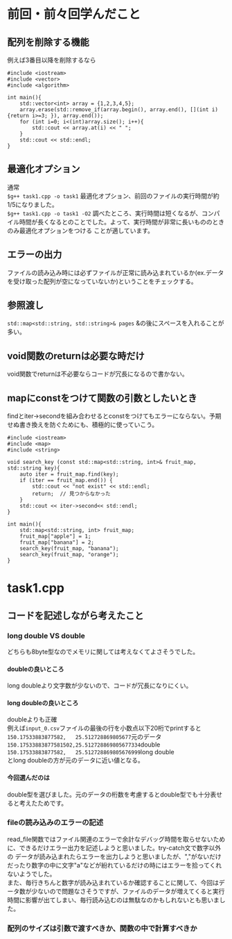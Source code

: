 # 前回・前々回学んだこと  
## 配列を削除する機能  
例えば3番目以降を削除するなら  
```
#include <iostream>
#include <vector>
#include <algorithm>

int main(){
	std::vector<int> array = {1,2,3,4,5};
	array.erase(std::remove_if(array.begin(), array.end(), [](int i) {return i>=3; }), array.end());
	for (int i=0; i<(int)array.size(); i++){
		std::cout << array.at(i) << " ";
	}
	std::cout << std::endl;
}
```
##  最適化オプション  
通常  
```$g++ task1.cpp -o task1```
最適化オプション、前回のファイルの実行時間が約1/5になりました。  
```$g++ task1.cpp -o task1 -O2```
調べたところ、実行時間は短くなるが、コンパイル時間が長くなるとのことでした。よって、実行時間が非常に長いもののときのみ最適化オプションをつける
ことが適しています。  
## エラーの出力  
ファイルの読み込み時には必ずファイルが正常に読み込まれているか(ex.データを受け取った配列が空になっていないか)ということをチェックする。  
## 参照渡し  
```std::map<std::string, std::string>& pages```
&の後にスペースを入れることが多い。  
## void関数のreturnは必要な時だけ  
void関数でreturnは不必要ならコードが冗長になるので書かない。
## mapにconstをつけて関数の引数としたいとき  
findとiter->secondを組み合わせるとconstをつけてもエラーにならない。予期せぬ書き換えを防ぐためにも、積極的に使っていこう。
```
#include <iostream>
#include <map>
#include <string>

void search_key (const std::map<std::string, int>& fruit_map, std::string key){
	auto iter = fruit_map.find(key);
	if (iter == fruit_map.end()) {
		std::cout << "not exist" << std::endl;
  		return;  // 見つからなかった
	}
	std::cout << iter->second<< std::endl;
}

int main(){
	std::map<std::string, int> fruit_map;
	fruit_map["apple"] = 1;
	fruit_map["banana"] = 2;
	search_key(fruit_map, "banana");
	search_key(fruit_map, "orange");
}
```
# task1.cpp  
## コードを記述しながら考えたこと  
### long double VS double  
どちらも8byte型なのでメモリに関しては考えなくてよさそうでした。  
#### doubleの良いところ  
long doubleより文字数が少ないので、コードが冗長になりにくい。  
#### long doubleの良いところ  
doubleよりも正確  
例えば`input_0.csv`ファイルの最後の行を小数点以下20桁でprintすると  
`150.17533883877582,   25.512728869805677`元のデータ  
`150.17533883877581502,25.512728869805677334`double  
`150.17533883877582,   25.512728869805676999`long double  
とlong doubleの方が元のデータに近い値となる。  
#### 今回選んだのは  
double型を選びました。元のデータの桁数を考慮するとdouble型でも十分表せると考えたためです。  
### fileの読み込みのエラーの記述  
read_file関数ではファイル関連のエラーで余計なデバッグ時間を取らせないために、できるだけエラー出力を記述しようと思いました。try-catch文で数字以外の
データが読み込まれたらエラーを出力しようと思いましたが、","がないだけだったり数字の中に文字"a"などが紛れているだけの時にはエラーを拾ってくれないようでした。    
また、毎行きちんと数字が読み込まれているか確認することに関して、今回はデータ数が少ないので問題なさそうですが、ファイルのデータが増えてくると実行時間に影響が出てしまい、毎行読み込むのは無駄なのかもしれないとも思いました。
### 配列のサイズは引数で渡すべきか、関数の中で計算すべきか
